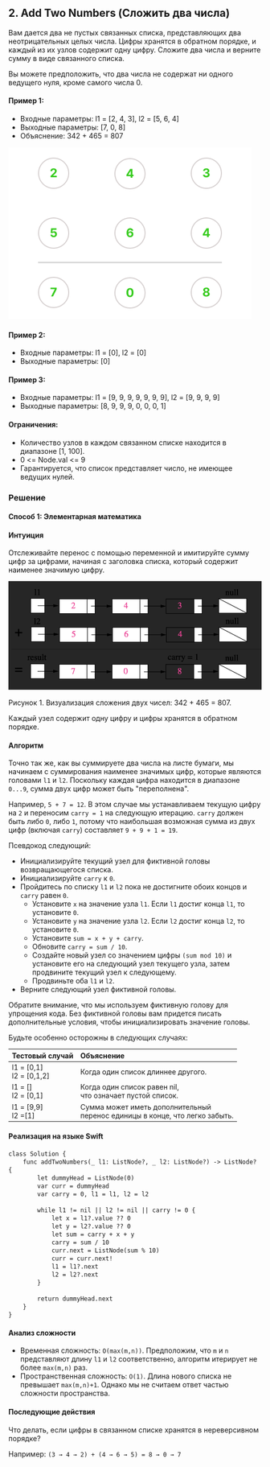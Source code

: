 ## 2. Add Two Numbers (Сложить два числа)

Вам дается два не пустых связанных списка, представляющих два неотрицательных целых числа. Цифры хранятся в обратном порядке, и каждый из их узлов содержит одну цифру. Сложите два числа и верните сумму в виде связанного списка.

Вы можете предположить, что два числа не содержат ни одного ведущего нуля, кроме самого числа 0.

#### Пример 1:

- Входные параметры: l1 = [2, 4, 3], l2 = [5, 6, 4]
- Выходные параметры: [7, 0, 8]
- Объяснение: 342 + 465 = 807

![Add two numbers](https://raw.githubusercontent.com/slemeshaev/Leetcode/main/2_Add_Two_Numbers/images/Linked-List.png)

#### Пример 2:

- Входные параметры: l1 = [0], l2 = [0]
- Выходные параметры: [0]

#### Пример 3:

- Входные параметры: l1 = [9, 9, 9, 9, 9, 9, 9], l2 = [9, 9, 9, 9]
- Выходные параметры: [8, 9, 9, 9, 0, 0, 0, 1]


#### Ограничения:

- Количество узлов в каждом связанном списке находится в диапазоне [1, 100].
- 0 <= Node.val <= 9
- Гарантируется, что список представляет число, не имеющее ведущих нулей.

### Решение

#### Способ 1: Элементарная математика

#### Интуиция

Отслеживайте перенос с помощью переменной и имитируйте сумму цифр за цифрами, начиная с заголовка списка, который содержит наименее значимую цифру.

![Рисунок 1](https://raw.githubusercontent.com/slemeshaev/Leetcode/main/2_Add_Two_Numbers/images/Figure1.png)

Рисунок 1. Визуализация сложения двух чисел: 342 + 465 = 807. 

Каждый узел содержит одну цифру и цифры хранятся в обратном порядке.

#### Алгоритм

Точно так же, как вы суммируете два числа на листе бумаги, мы начинаем с суммирования наименее значимых цифр, которые являются головами `l1` и `l2`. Поскольку каждая цифра находится в диапазоне `0...9`, сумма двух цифр может быть "переполнена". 

Например, `5 + 7 = 12`. В этом случае мы устанавливаем текущую цифру на `2` и переносим `carry = 1` на следующую итерацию. `carry` должен быть либо `0`, либо `1`, потому что наибольшая возможная сумма из двух цифр (включая `carry`) составляет `9 + 9 + 1 = 19`.

Псевдокод следующий:

- Инициализируйте текущий узел для фиктивной головы возвращающегося списка.
- Инициализируйте `carry` к `0`.
- Пройдитесь по списку `l1` и `l2` пока не достигните обоих концов и `carry` равен `0`.
	- Установите `x` на значение узла `l1`. Если `l1` достиг конца `l1`, то установите `0`.
	- Установите `y` на значение узла `l2`. Если `l2` достиг конца `l2`, то установите `0`.
	- Установите `sum = x + y + carry`.
	- Обновите `carry = sum / 10`.
	- Создайте новый узел со значением цифры `(sum mod 10)` и установите его на следующий узел текущего узла, затем продвините текущий узел к следующему.
	- Продвиньте оба `l1` и `l2`.
- Верните следующий узел фиктивной головы.

Обратите внимание, что мы используем фиктивную голову для упрощения кода. Без фиктивной головы вам придется писать дополнительные условия, чтобы инициализировать значение головы.

Будьте особенно осторожны в следующих случаях:

| Тестовый случай              | Объяснение      |
|:-----------------------------|:----------------|
| l1 = [0,1] <br> l2 = [0,1,2] | Когда один список длиннее другого.|
| l1 = [] <br> l2 = [0,1]      | Когда один список равен nil, <br> что означает пустой список. |
| l1 = [9,9] <br> l2 =[1]      | Сумма может иметь дополнительный <br> перенос единицы в конце, что легко забыть.|

#### Реализация на языке Swift
```
class Solution {
    func addTwoNumbers(_ l1: ListNode?, _ l2: ListNode?) -> ListNode? {
        let dummyHead = ListNode(0)
        var curr = dummyHead
        var carry = 0, l1 = l1, l2 = l2
        
        while l1 != nil || l2 != nil || carry != 0 {
            let x = l1?.value ?? 0
            let y = l2?.value ?? 0
            let sum = carry + x + y
            carry = sum / 10
            curr.next = ListNode(sum % 10)
            curr = curr.next!
            l1 = l1?.next
            l2 = l2?.next
        }
        
        return dummyHead.next
    }
}
```

#### Анализ сложности

- Временная сложность: `O(max⁡(m,n))`. Предположим, что `m` и `n` представляют длину `l1` и `l2` соответственно, алгоритм итерирует не более `max⁡(m,n)` раз.
- Пространственная сложность: `O(1)`. Длина нового списка не превышает `max⁡(m,n)+1`. Однако мы не считаем ответ частью сложности пространства.

#### Последующие действия

Что делать, если цифры в связанном списке хранятся в нереверсивном порядке? 

Например: `(3 → 4 → 2) + (4 → 6 → 5) = 8 → 0 → 7`
